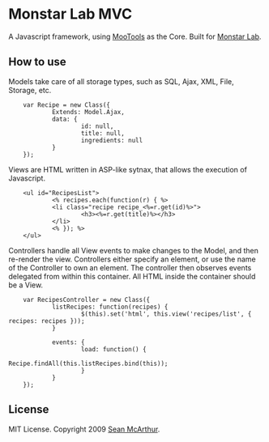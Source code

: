 Monstar Lab MVC
===========

A Javascript framework, using [MooTools](http://mootools.net) as the Core. Built for [Monstar Lab](http://monstarlab.com).

How to use
----------

Models take care of all storage types, such as SQL, Ajax, XML, File, Storage, etc.

		var Recipe = new Class({		
				Extends: Model.Ajax,
				data: {
						id: null,
						title: null,
						ingredients: null
				}
		});
		
Views are HTML written in ASP-like sytnax, that allows the execution of Javascript.

		<ul id="RecipesList">
				<% recipes.each(function(r) { %>
				<li class="recipe recipe_<%=r.get(id)%>">
						<h3><%=r.get(title)%></h3>
				</li>
				<% }); %>
		</ul>


Controllers handle all View events to make changes to the Model, and then re-render the view. Controllers either specify an element, or use the name of the Controller to own an element. The controller then observes events delegated from within this container. All HTML inside the container should be a View.

		var RecipesController = new Class({
				listRecipes: function(recipes) {
						$(this).set('html', this.view('recipes/list', { recipes: recipes }));
				}
				
				events: {
						load: function() {
								Recipe.findAll(this.listRecipes.bind(this));
						}
				}
		});


License
-------

MIT License. Copyright 2009 [Sean McArthur](http://monstarlab.com).